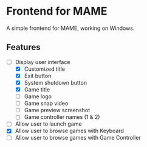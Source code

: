 # Frontend for MAME

A simple frontend for MAME,
working on Windows.

## Features

- [ ] Display user interface
    - [x] Customized title
    - [x] Exit button
    - [x] System shutdown button
    - [x] Game title
    - [ ] Game logo
    - [ ] Game snap video
    - [ ] Game preview screenshot
    - [ ] Game controller names (1 & 2)
- [ ] Allow user to launch game
- [x] Allow user to browse games with Keyboard
- [ ] Allow user to browse games with Game Controller
